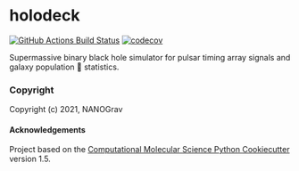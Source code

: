holodeck
==============================
[//]: # (Badges)
[![GitHub Actions Build Status](https://github.com/REPLACE_WITH_OWNER_ACCOUNT/holodeck/workflows/CI/badge.svg)](https://github.com/REPLACE_WITH_OWNER_ACCOUNT/holodeck/actions?query=workflow%3ACI)
[![codecov](https://codecov.io/gh/REPLACE_WITH_OWNER_ACCOUNT/holodeck/branch/master/graph/badge.svg)](https://codecov.io/gh/REPLACE_WITH_OWNER_ACCOUNT/holodeck/branch/master)


Supermassive binary black hole simulator for pulsar timing array signals and galaxy population  statistics.

### Copyright

Copyright (c) 2021, NANOGrav


#### Acknowledgements
 
Project based on the 
[Computational Molecular Science Python Cookiecutter](https://github.com/molssi/cookiecutter-cms) version 1.5.

